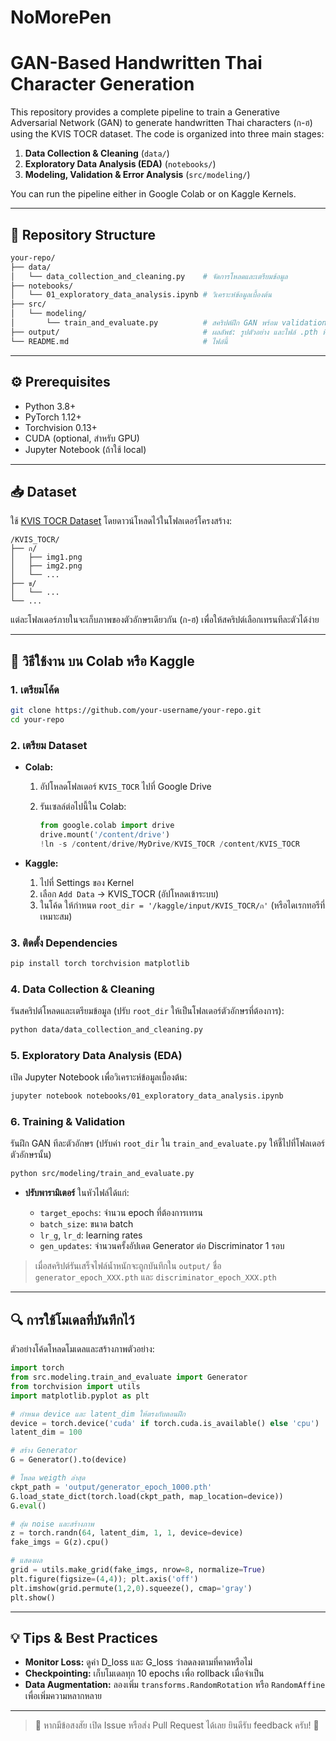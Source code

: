# NoMorePen

# GAN-Based Handwritten Thai Character Generation

This repository provides a complete pipeline to train a Generative Adversarial Network (GAN) to generate handwritten Thai characters (ก-ฮ) using the KVIS TOCR dataset. The code is organized into three main stages:

1. **Data Collection & Cleaning** (`data/`)
2. **Exploratory Data Analysis (EDA)** (`notebooks/`)
3. **Modeling, Validation & Error Analysis** (`src/modeling/`)

You can run the pipeline either in Google Colab or on Kaggle Kernels.

---

## 📁 Repository Structure

```bash
your-repo/
├── data/
│   └── data_collection_and_cleaning.py    # จัดการโหลดและเตรียมข้อมูล
├── notebooks/
│   └── 01_exploratory_data_analysis.ipynb # วิเคราะห์ข้อมูลเบื้องต้น
├── src/
│   └── modeling/
│       └── train_and_evaluate.py          # สคริปต์ฝึก GAN พร้อม validation และ error logging
├── output/                                # ผลลัพธ์: รูปตัวอย่าง และไฟล์ .pth ที่บันทึกโมเดล
└── README.md                              # ไฟล์นี้
```

---

## ⚙️ Prerequisites

* Python 3.8+
* PyTorch 1.12+
* Torchvision 0.13+
* CUDA (optional, สำหรับ GPU)
* Jupyter Notebook (ถ้าใช้ local)

---

## 📥 Dataset

ใช้ [KVIS TOCR Dataset](https://www.kvisteach.org/) โดยดาวน์โหลดไว้ในโฟลเดอร์โครงสร้าง:

```
/KVIS_TOCR/
├── ก/
│   ├── img1.png
│   ├── img2.png
│   └── ...
├── ข/
│   └── ...
└── ...
```

แต่ละโฟลเดอร์ภายในจะเก็บภาพของตัวอักษรเดียวกัน (ก-ฮ) เพื่อให้สคริปต์เลือกเทรนทีละตัวได้ง่าย

---

## 🚀 วิธีใช้งาน บน Colab หรือ Kaggle

### 1. เตรียมโค้ด

```bash
git clone https://github.com/your-username/your-repo.git
cd your-repo
```

### 2. เตรียม Dataset

* **Colab:**

  1. อัปโหลดโฟลเดอร์ `KVIS_TOCR` ไปที่ Google Drive
  2. รันเซลล์ต่อไปนี้ใน Colab:

     ```python
     from google.colab import drive
     drive.mount('/content/drive')
     !ln -s /content/drive/MyDrive/KVIS_TOCR /content/KVIS_TOCR
     ```
* **Kaggle:**

  1. ไปที่ Settings ของ Kernel
  2. เลือก `Add Data` → KVIS\_TOCR (อัปโหลดเข้าระบบ)
  3. ในโค้ด ให้กำหนด `root_dir = '/kaggle/input/KVIS_TOCR/ก'` (หรือไดเรกทอรีที่เหมาะสม)

### 3. ติดตั้ง Dependencies

```bash
pip install torch torchvision matplotlib
```

### 4. Data Collection & Cleaning

รันสคริปต์โหลดและเตรียมข้อมูล (ปรับ `root_dir` ให้เป็นโฟลเดอร์ตัวอักษรที่ต้องการ):

```bash
python data/data_collection_and_cleaning.py
```

### 5. Exploratory Data Analysis (EDA)

เปิด Jupyter Notebook เพื่อวิเคราะห์ข้อมูลเบื้องต้น:

```bash
jupyter notebook notebooks/01_exploratory_data_analysis.ipynb
```

### 6. Training & Validation

รันฝึก GAN ทีละตัวอักษร (ปรับค่า `root_dir` ใน `train_and_evaluate.py` ให้ชี้ไปที่โฟลเดอร์ตัวอักษรนั้น)

```bash
python src/modeling/train_and_evaluate.py
```

* **ปรับพารามิเตอร์** ในหัวไฟล์ได้แก่:

  * `target_epochs`: จำนวน epoch ที่ต้องการเทรน
  * `batch_size`: ขนาด batch
  * `lr_g`, `lr_d`: learning rates
  * `gen_updates`: จำนวนครั้งอัปเดต Generator ต่อ Discriminator 1 รอบ

> เมื่อสคริปต์รันเสร็จไฟล์น้ำหนักจะถูกบันทึกใน `output/` ชื่อ `generator_epoch_XXX.pth` และ `discriminator_epoch_XXX.pth`

---

## 🔍 การใช้โมเดลที่บันทึกไว้

ตัวอย่างโค้ดโหลดโมเดลและสร้างภาพตัวอย่าง:

```python
import torch
from src.modeling.train_and_evaluate import Generator
from torchvision import utils
import matplotlib.pyplot as plt

# กำหนด device และ latent_dim ให้ตรงกับตอนฝึก
device = torch.device('cuda' if torch.cuda.is_available() else 'cpu')
latent_dim = 100

# สร้าง Generator
G = Generator().to(device)

# โหลด weigth ล่าสุด
ckpt_path = 'output/generator_epoch_1000.pth'
G.load_state_dict(torch.load(ckpt_path, map_location=device))
G.eval()

# สุ่ม noise และสร้างภาพ
z = torch.randn(64, latent_dim, 1, 1, device=device)
fake_imgs = G(z).cpu()

# แสดงผล
grid = utils.make_grid(fake_imgs, nrow=8, normalize=True)
plt.figure(figsize=(4,4)); plt.axis('off')
plt.imshow(grid.permute(1,2,0).squeeze(), cmap='gray')
plt.show()
```

---

## 💡 Tips & Best Practices

* **Monitor Loss:** ดูค่า D\_loss และ G\_loss ว่าลดลงตามที่คาดหรือไม่
* **Checkpointing:** เก็บโมเดลทุก 10 epochs เพื่อ rollback เมื่อจำเป็น
* **Data Augmentation:** ลองเพิ่ม `transforms.RandomRotation` หรือ `RandomAffine` เพื่อเพิ่มความหลากหลาย

---

> 📌 หากมีข้อสงสัย เปิด Issue หรือส่ง Pull Request ได้เลย ยินดีรับ feedback ครับ! 🎉
